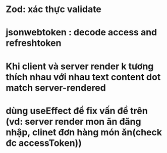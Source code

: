 # Zod: xác thực validate

# jsonwebtoken : decode access and refreshtoken

# Khi client và server render k tương thích nhau với nhau text content dot match server-rendered

# dùng useEffect để fix vấn đề trên (vd: server render mon ăn đăng nhập, clinet đơn hàng món ăn(check đc accessToken))

